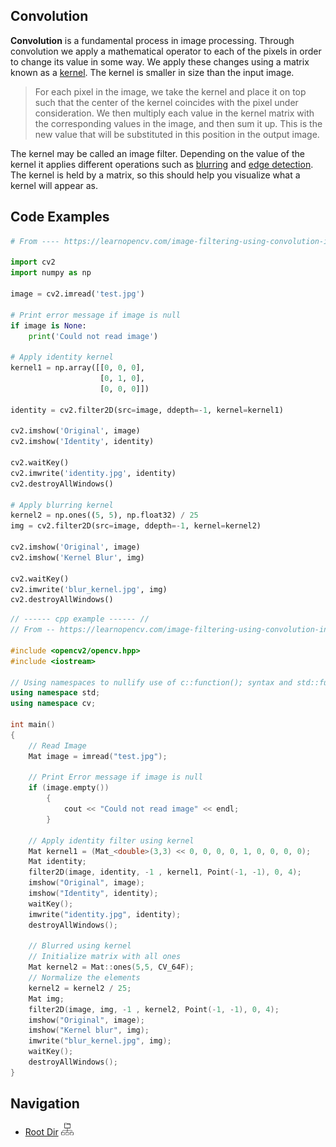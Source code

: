 ## Convolution

<b>Convolution</b> is a fundamental process in image processing. Through convolution we apply a mathematical operator to each of the pixels in order to change its value in some way. We apply these changes using a matrix known as a [kernel](kernel.md).  The kernel is smaller in size than the input image.

<blockquote>For each pixel in the image, we take the kernel and
place it on top such that the center of the kernel coincides with the pixel under
consideration. We then multiply each value in the kernel matrix with the corresponding
values in the image, and then sum it up. This is the new value that will be substituted in
this position in the output image.</blockquote>

The kernel may be called an image filter. Depending on the value of the kernel it applies different operations such as [blurring](Blurring.md) and [edge detection](Edge_Detection.md). The kernel is held by a matrix, so this should help you visualize what a kernel will appear as. 

## Code Examples

```py
# From ---- https://learnopencv.com/image-filtering-using-convolution-in-opencv/

import cv2
import numpy as np
 
image = cv2.imread('test.jpg')
 
# Print error message if image is null
if image is None:
    print('Could not read image')
 
# Apply identity kernel
kernel1 = np.array([[0, 0, 0],
                    [0, 1, 0],
                    [0, 0, 0]])
 
identity = cv2.filter2D(src=image, ddepth=-1, kernel=kernel1)
 
cv2.imshow('Original', image)
cv2.imshow('Identity', identity)
     
cv2.waitKey()
cv2.imwrite('identity.jpg', identity)
cv2.destroyAllWindows()
 
# Apply blurring kernel
kernel2 = np.ones((5, 5), np.float32) / 25
img = cv2.filter2D(src=image, ddepth=-1, kernel=kernel2)
 
cv2.imshow('Original', image)
cv2.imshow('Kernel Blur', img)
     
cv2.waitKey()
cv2.imwrite('blur_kernel.jpg', img)
cv2.destroyAllWindows()
```

```cpp
// ------ cpp example ------ // 
// From -- https://learnopencv.com/image-filtering-using-convolution-in-opencv/

#include <opencv2/opencv.hpp>
#include <iostream>
 
// Using namespaces to nullify use of c::function(); syntax and std::function(); syntax
using namespace std;
using namespace cv;
 
int main()
{
    // Read Image
    Mat image = imread("test.jpg");
 
    // Print Error message if image is null
    if (image.empty()) 
        {
            cout << "Could not read image" << endl;
        }
     
    // Apply identity filter using kernel
    Mat kernel1 = (Mat_<double>(3,3) << 0, 0, 0, 0, 1, 0, 0, 0, 0);
    Mat identity; 
    filter2D(image, identity, -1 , kernel1, Point(-1, -1), 0, 4);
    imshow("Original", image);
    imshow("Identity", identity);
    waitKey();
    imwrite("identity.jpg", identity);
    destroyAllWindows();
 
    // Blurred using kernel
    // Initialize matrix with all ones
    Mat kernel2 = Mat::ones(5,5, CV_64F);
    // Normalize the elements
    kernel2 = kernel2 / 25;
    Mat img;
    filter2D(image, img, -1 , kernel2, Point(-1, -1), 0, 4);
    imshow("Original", image);
    imshow("Kernel blur", img);
    imwrite("blur_kernel.jpg", img);
    waitKey();
    destroyAllWindows();
}
```

## Navigation

- [Root Dir](../Index.md) <img src="Assets/root.png" alt="Root Dir Folder" style="width:20px;height:20px;">
